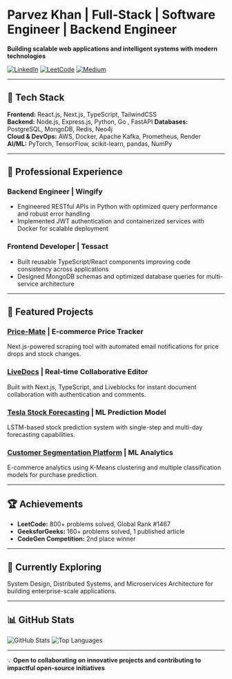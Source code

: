 # Parvez Khan | Full-Stack | Software Engineer | Backend Engineer

**Building scalable web applications and intelligent systems with modern technologies**

[![LinkedIn](https://img.shields.io/badge/LinkedIn-0077B5?style=for-the-badge&logo=linkedin&logoColor=white)](https://www.linkedin.com/in/parvez-khan/)
[![LeetCode](https://img.shields.io/badge/LeetCode-FFA116?style=for-the-badge&logo=leetcode&logoColor=black)](https://leetcode.com/parvezkhan)
[![Medium](https://img.shields.io/badge/Medium-12100E?style=for-the-badge&logo=medium&logoColor=white)](https://medium.com/@parvez0khan)

---

## 🚀 Tech Stack

**Frontend:** React.js, Next.js, TypeScript, TailwindCSS  
**Backend:** Node.js, Express.js, Python, Go , FastAPI 
**Databases:** PostgreSQL, MongoDB, Redis, Neo4j  
**Cloud & DevOps:** AWS, Docker, Apache Kafka, Prometheus, Render  
**AI/ML:** PyTorch, TensorFlow, scikit-learn, pandas, NumPy

---

## 💼 Professional Experience

### **Backend Engineer** | Wingify
- Engineered RESTful APIs in Python with optimized query performance and robust error handling
- Implemented JWT authentication and containerized services with Docker for scalable deployment

### **Frontend Developer** | Tessact  
- Built reusable TypeScript/React components improving code consistency across applications
- Designed MongoDB schemas and optimized database queries for multi-service architecture

---

## 🎯 Featured Projects

### [**Price-Mate**](https://github.com/Parvezkhan0/Price-Mate) | E-commerce Price Tracker
Next.js-powered scraping tool with automated email notifications for price drops and stock changes.

### [**LiveDocs**](https://github.com/Parvezkhan0/LiveDocs) | Real-time Collaborative Editor
Built with Next.js, TypeScript, and Liveblocks for instant document collaboration with authentication and comments.

### [**Tesla Stock Forecasting**](https://github.com/Parvezkhan0/Tesla-Stock-Forecasting-Using-LTSM) | ML Prediction Model
LSTM-based stock prediction system with single-step and multi-day forecasting capabilities.

### [**Customer Segmentation Platform**](https://github.com/Parvezkhan0/Customer-Segmentation-for-E-commerce) | ML Analytics
E-commerce analytics using K-Means clustering and multiple classification models for purchase prediction.

---

## 🏆 Achievements

- **LeetCode:** 800+ problems solved, Global Rank #1467
- **GeeksforGeeks:** 160+ problems solved, 1 published article  
- **CodeGen Competition:** 2nd place winner

---

## 🌱 Currently Exploring

System Design, Distributed Systems, and Microservices Architecture for building enterprise-scale applications.

---

## 📊 GitHub Stats

![GitHub Stats](https://github-readme-stats.vercel.app/api?username=Parvezkhan0&show_icons=true&theme=radical)
![Top Languages](https://github-readme-stats.vercel.app/api/top-langs/?username=Parvezkhan0&layout=compact&theme=radical)

---

💡 **Open to collaborating on innovative projects and contributing to impactful open-source initiatives**
